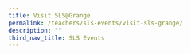 ```yaml
---
title: Visit SLS@Grange
permalink: /teachers/sls-events/visit-sls-grange/
description: ""
third_nav_title: SLS Events
---
```


